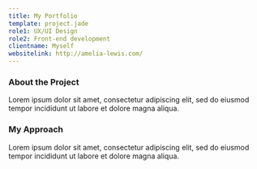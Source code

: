 ```yaml
---
title: My Portfolio
template: project.jade
role1: UX/UI Design
role2: Front-end development
clientname: Myself
websitelink: http://amelia-lewis.com/
---
```


### About the Project
Lorem ipsum dolor sit amet, consectetur adipiscing elit, sed do eiusmod tempor incididunt ut labore et dolore magna aliqua.

### My Approach
Lorem ipsum dolor sit amet, consectetur adipiscing elit, sed do eiusmod tempor incididunt ut labore et dolore magna aliqua.